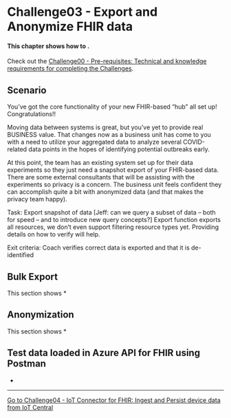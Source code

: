 # Challenge03 - Export and Anonymize FHIR data

#### This chapter shows how to .

Check out the [Challenge00 - Pre-requisites: Technical and knowledge requirements for completing the Challenges](../Challenge00-Prerequistes/ReadMe.md).

## Scenario
You’ve got the core functionality of your new FHIR-based “hub” all set up! Congratulations!!

Moving data between systems is great, but you’ve yet to provide real BUSINESS value. That changes now as a business unit has come to you with a need to utilize your aggregated data to analyze several COVID-related data points in the hopes of identifying potential outbreaks early.

At this point, the team has an existing system set up for their data experiments so they just need a snapshot export of your FHIR-based data. There are some external consultants that will be assisting with the experiments so privacy is a concern. The business unit feels confident they can accomplish quite a bit with anonymized data (and that makes the privacy team happy).

Task: Export snapshot of data [Jeff: can we query a subset of data – both for speed – and to introduce new query concepts?] Export function exports all resources, we don’t even support filtering resource types yet. Providing details on how to verify will help.

Exit criteria: Coach verifies correct data is exported and that it is de-identified

## Bulk Export
This section shows 
*

## Anonymization
This section shows 
*

## Test data loaded in Azure API for FHIR using Postman
* 


***

[Go to Challenge04 - IoT Connector for FHIR: Ingest and Persist device data from IoT Central](../Challenge04-IoTFHIRConnector/ReadMe.md)
